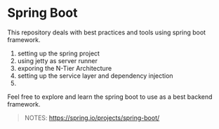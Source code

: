 # Spring Boot 

This repository deals with best practices and tools using spring boot framework.

1. setting up the spring project 
2. using jetty as server runner
3. exporing the N-Tier Architecture
4. setting up the service layer and dependency injection
5.  

Feel free to explore and learn the spring boot to use as a best backend framework. 

> NOTES: <https://spring.io/projects/spring-boot/>
